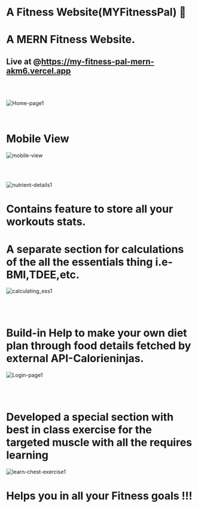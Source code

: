 #   A Fitness Website(MYFitnessPal) 💪


# A MERN Fitness Website.
## Live at @https://my-fitness-pal-mern-akm6.vercel.app

</br>
</br>


![Home-page1](https://github.com/Priyanshu475/MyFitnessPal_MERN/assets/96469123/192aa963-db9f-4f86-aa0c-f49b365a51af)


</br>


# Mobile View

![mobile-view](https://github.com/Priyanshu475/MyFitnessPal_MERN/assets/96469123/4bb737c0-41cc-4e8d-a30a-4b5a2dea7535)


</br>
</br>


![nutrient-details1](https://github.com/Priyanshu475/MyFitnessPal_MERN/assets/96469123/d9c92a49-ac55-44de-95c4-5b32939993b0)


# Contains feature to store all your workouts stats.
# A separate section for calculations of the all the essentials thing i.e-BMI,TDEE,etc.
![calculating_ess1](https://github.com/Priyanshu475/MyFitnessPal_MERN/assets/96469123/f742592b-802f-4fe2-af6e-07b2c4f155b4)

</br>
</br>



#  Build-in Help to make your own diet plan through food details fetched by external API-Calorieninjas.
![Login-page1](https://github.com/Priyanshu475/MyFitnessPal_MERN/assets/96469123/20006e8c-44c2-42c8-83fe-7330957ac2d3)


</br>
</br>

# Developed a special section with best in class exercise for the targeted muscle with all the requires learning
![learn-chest-exercise1](https://github.com/Priyanshu475/MyFitnessPal_MERN/assets/96469123/0d5093e9-148e-4da6-8411-1dd86a776dda)

# Helps you in all your Fitness goals !!!
